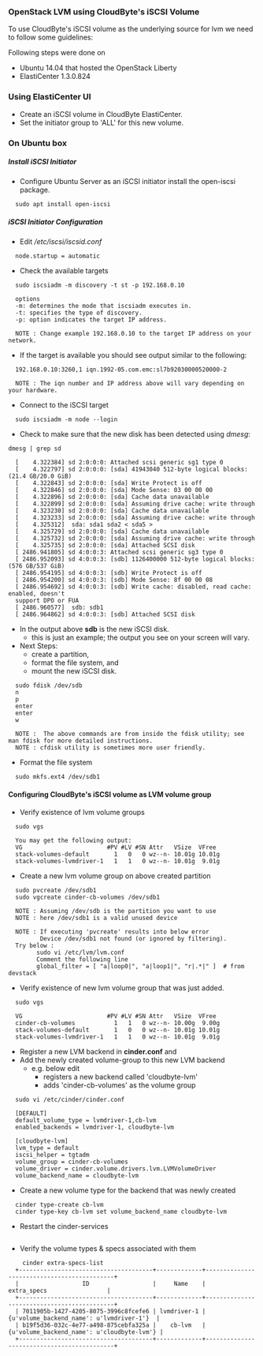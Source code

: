 
### OpenStack LVM using CloudByte's iSCSI Volume
To use CloudByte's iSCSI volume as the underlying source for lvm we need to follow some guidelines:

Following steps were done on
- Ubuntu 14.04 that hosted the OpenStack Liberty
- ElastiCenter 1.3.0.824

### Using ElastiCenter UI
- Create an iSCSI volume in CloudByte ElastiCenter.
- Set the initiator group to 'ALL' for this new volume.


### On Ubuntu box
##### Install iSCSI Initiator
- Configure Ubuntu Server as an iSCSI initiator install the open-iscsi package. 
```
  sudo apt install open-iscsi
```

##### iSCSI Initiator Configuration
- Edit */etc/iscsi/iscsid.conf*
```
  node.startup = automatic
```

- Check the available targets
```
  sudo iscsiadm -m discovery -t st -p 192.168.0.10
  
  options
  -m: determines the mode that iscsiadm executes in.
  -t: specifies the type of discovery.
  -p: option indicates the target IP address.
  
  NOTE : Change example 192.168.0.10 to the target IP address on your network.
```

- If the target is available you should see output similar to the following:
```
  192.168.0.10:3260,1 iqn.1992-05.com.emc:sl7b92030000520000-2
  
  NOTE : The iqn number and IP address above will vary depending on your hardware.
```

- Connect to the iSCSI target
```
  sudo iscsiadm -m node --login
```

- Check to make sure that the new disk has been detected using *dmesg*:
```
dmesg | grep sd

  [    4.322384] sd 2:0:0:0: Attached scsi generic sg1 type 0
  [    4.322797] sd 2:0:0:0: [sda] 41943040 512-byte logical blocks: (21.4 GB/20.0 GiB)
  [    4.322843] sd 2:0:0:0: [sda] Write Protect is off
  [    4.322846] sd 2:0:0:0: [sda] Mode Sense: 03 00 00 00
  [    4.322896] sd 2:0:0:0: [sda] Cache data unavailable
  [    4.322899] sd 2:0:0:0: [sda] Assuming drive cache: write through
  [    4.323230] sd 2:0:0:0: [sda] Cache data unavailable
  [    4.323233] sd 2:0:0:0: [sda] Assuming drive cache: write through
  [    4.325312]  sda: sda1 sda2 < sda5 >
  [    4.325729] sd 2:0:0:0: [sda] Cache data unavailable
  [    4.325732] sd 2:0:0:0: [sda] Assuming drive cache: write through
  [    4.325735] sd 2:0:0:0: [sda] Attached SCSI disk
  [ 2486.941805] sd 4:0:0:3: Attached scsi generic sg3 type 0
  [ 2486.952093] sd 4:0:0:3: [sdb] 1126400000 512-byte logical blocks: (576 GB/537 GiB)
  [ 2486.954195] sd 4:0:0:3: [sdb] Write Protect is off
  [ 2486.954200] sd 4:0:0:3: [sdb] Mode Sense: 8f 00 00 08
  [ 2486.954692] sd 4:0:0:3: [sdb] Write cache: disabled, read cache: enabled, doesn't
  support DPO or FUA
  [ 2486.960577]  sdb: sdb1
  [ 2486.964862] sd 4:0:0:3: [sdb] Attached SCSI disk
```

- In the output above **sdb** is the new iSCSI disk. 
  - this is just an example; the output you see on your screen will vary.
- Next Steps: 
  - create a partition, 
  - format the file system, and
  - mount the new iSCSI disk. 
```
  sudo fdisk /dev/sdb
  n
  p
  enter
  enter
  w
  
  NOTE :  The above commands are from inside the fdisk utility; see man fdisk for more detailed instructions. 
  NOTE : cfdisk utility is sometimes more user friendly.
```

- Format the file system
```
  sudo mkfs.ext4 /dev/sdb1
```

#### Configuring CloudByte's iSCSI volume as LVM volume group

- Verify existence of lvm volume groups
```
  sudo vgs
  
  You may get the following output:
  VG                        #PV #LV #SN Attr   VSize  VFree
  stack-volumes-default       1   0   0 wz--n- 10.01g 10.01g
  stack-volumes-lvmdriver-1   1   1   0 wz--n- 10.01g  9.01g
```

- Create a new lvm volume group on above created partition
```
  sudo pvcreate /dev/sdb1 
  sudo vgcreate cinder-cb-volumes /dev/sdb1
  
  NOTE : Assuming /dev/sdb is the partition you want to use 
  NOTE : here /dev/sdb1 is a valid unused device
  
  NOTE : If executing 'pvcreate' results into below error
         Device /dev/sdb1 not found (or ignored by filtering).
  Try below :
        sudo vi /etc/lvm/lvm.conf
        Comment the following line
        global_filter = [ "a|loop0|", "a|loop1|", "r|.*|" ]  # from devstack
```
  
- Verify existence of new lvm volume group that was just added.
```
  sudo vgs
  
  VG                        #PV #LV #SN Attr   VSize  VFree
  cinder-cb-volumes           1   1   0 wz--n- 10.00g  9.00g
  stack-volumes-default       1   0   0 wz--n- 10.01g 10.01g
  stack-volumes-lvmdriver-1   1   1   0 wz--n- 10.01g  9.01g
```

- Register a new LVM backend in **cinder.conf** and
- Add the newly created volume-group to this new LVM backend
  - e.g. below edit 
    - registers a new backend called 'cloudbyte-lvm'
    - adds 'cinder-cb-volumes' as the volume group
```
  sudo vi /etc/cinder/cinder.conf
  
  [DEFAULT]
  default_volume_type = lvmdriver-1,cb-lvm
  enabled_backends = lvmdriver-1, cloudbyte-lvm
  
  [cloudbyte-lvm]
  lvm_type = default
  iscsi_helper = tgtadm
  volume_group = cinder-cb-volumes
  volume_driver = cinder.volume.drivers.lvm.LVMVolumeDriver
  volume_backend_name = cloudbyte-lvm
```

- Create a new volume type for the backend that was newly created
```
  cinder type-create cb-lvm
  cinder type-key cb-lvm set volume_backend_name cloudbyte-lvm
```

- Restart the cinder-services
```
```

- Verify the volume types & specs associated with them
```
    cinder extra-specs-list
  +--------------------------------------+-------------+--------------------------------------------+
  |                  ID                  |     Name    |                extra_specs                 |
  +--------------------------------------+-------------+--------------------------------------------+
  | 7011905b-1427-4205-8075-3996c8fcefe6 | lvmdriver-1 |  {u'volume_backend_name': u'lvmdriver-1'}  |
  | b19f5d36-032c-4e77-a498-875cebfa325a |    cb-lvm   | {u'volume_backend_name': u'cloudbyte-lvm'} |
  +--------------------------------------+-------------+--------------------------------------------+
```

  
